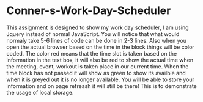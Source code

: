 # Conner-s-Work-Day-Scheduler

This assignment is designed to show my work day scheduler, I am using Jquery instead of normal JavaScript. You will notice that what would normaly take 5-6 lines of code can be done in 2-3 lines. Also when you open the actual browser based on the time in the block things will be color coded. The color red means that the time slot is taken based on the information in the text box, it will also be red to show the actual time when the meeting, event, workout is taken place in our current time. When the time block has not passed it will show as green to show its availble and when it is greyed out it is no longer available. You will be able to store your information and on page refreash it will still be there! This is to demonstrate the usage of local storage.
